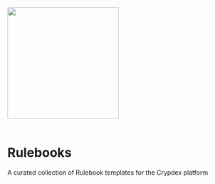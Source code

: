 <img src="http://wallet.crypdex.io/static/img/full-logo.svg" width=250 style="margin-bottom:20px;" />

# Rulebooks

A curated collection of Rulebook templates for the Crypdex platform
